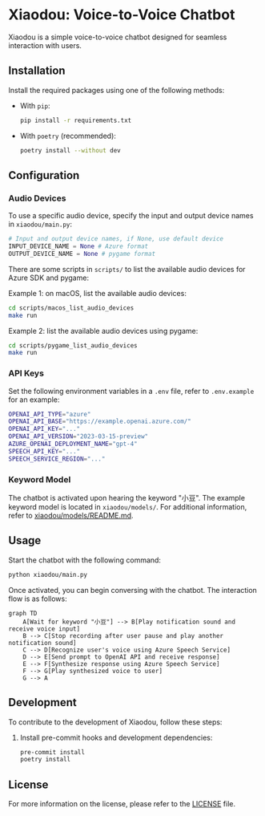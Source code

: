 # Xiaodou: Voice-to-Voice Chatbot

Xiaodou is a simple voice-to-voice chatbot designed for seamless interaction with users.

## Installation

Install the required packages using one of the following methods:

- With `pip`:

  ```bash
  pip install -r requirements.txt
  ```

- With `poetry` (recommended):

  ```bash
  poetry install --without dev
  ```

## Configuration

### Audio Devices

To use a specific audio device, specify the input and output device names in `xiaodou/main.py`:

```python
# Input and output device names, if None, use default device
INPUT_DEVICE_NAME = None # Azure format
OUTPUT_DEVICE_NAME = None # pygame format
```

There are some scripts in `scripts/` to list the available audio devices for Azure SDK and pygame:

Example 1: on macOS, list the available audio devices:

```bash
cd scripts/macos_list_audio_devices
make run
```

Example 2: list the available audio devices using pygame:

```bash
cd scripts/pygame_list_audio_devices
make run
```

### API Keys

Set the following environment variables in a `.env` file, refer to `.env.example` for an example:

```bash
OPENAI_API_TYPE="azure"
OPENAI_API_BASE="https://example.openai.azure.com/"
OPENAI_API_KEY="..."
OPENAI_API_VERSION="2023-03-15-preview"
AZURE_OPENAI_DEPLOYMENT_NAME="gpt-4"
SPEECH_API_KEY="..."
SPEECH_SERVICE_REGION="..."
```

### Keyword Model

The chatbot is activated upon hearing the keyword "小豆". The example keyword model is located in `xiaodou/models/`. For additional information, refer to [xiaodou/models/README.md](xiaodou/models/README.md).
## Usage

Start the chatbot with the following command:

```bash
python xiaodou/main.py
```

Once activated, you can begin conversing with the chatbot. The interaction flow is as follows:

```mermaid
graph TD
    A[Wait for keyword "小豆"] --> B[Play notification sound and receive voice input]
    B --> C[Stop recording after user pause and play another notification sound]
    C --> D[Recognize user's voice using Azure Speech Service]
    D --> E[Send prompt to OpenAI API and receive response]
    E --> F[Synthesize response using Azure Speech Service]
    F --> G[Play synthesized voice to user]
    G --> A
```

## Development

To contribute to the development of Xiaodou, follow these steps:

1. Install pre-commit hooks and development dependencies:

   ```bash
   pre-commit install
   poetry install
   ```

## License

For more information on the license, please refer to the [LICENSE](LICENSE) file.
